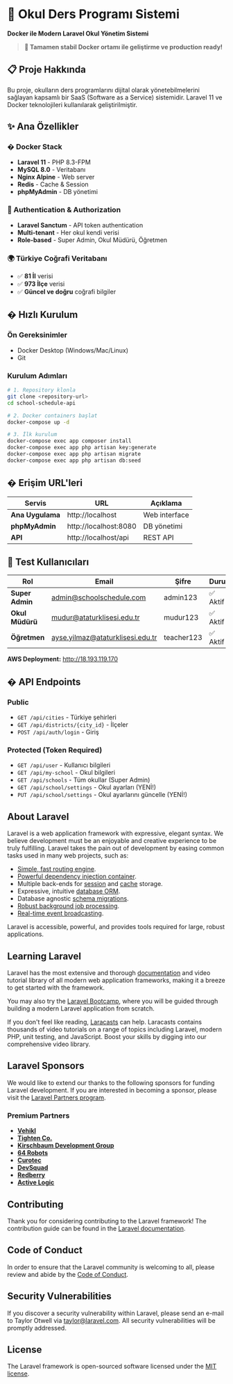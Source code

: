 # 🏫 Okul Ders Programı Sistemi

**Docker ile Modern Laravel Okul Yönetim Sistemi**

> **🎯 Tamamen stabil Docker ortamı ile geliştirme ve production ready!**

## 📋 Proje Hakkında

Bu proje, okulların ders programlarını dijital olarak yönetebilmelerini sağlayan kapsamlı bir SaaS (Software as a Service) sistemidir. Laravel 11 ve Docker teknolojileri kullanılarak geliştirilmiştir.

## ✨ Ana Özellikler

### � Docker Stack
- **Laravel 11** - PHP 8.3-FPM
- **MySQL 8.0** - Veritabanı
- **Nginx Alpine** - Web server
- **Redis** - Cache & Session
- **phpMyAdmin** - DB yönetimi

### 🔐 Authentication & Authorization
- **Laravel Sanctum** - API token authentication
- **Multi-tenant** - Her okul kendi verisi
- **Role-based** - Super Admin, Okul Müdürü, Öğretmen

### 🌍 Türkiye Coğrafi Veritabanı
- ✅ **81 İl** verisi
- ✅ **973 İlçe** verisi
- ✅ **Güncel ve doğru** coğrafi bilgiler

## � Hızlı Kurulum

### Ön Gereksinimler
- Docker Desktop (Windows/Mac/Linux)
- Git

### Kurulum Adımları
```bash
# 1. Repository klonla
git clone <repository-url>
cd school-schedule-api

# 2. Docker containers başlat
docker-compose up -d

# 3. İlk kurulum
docker-compose exec app composer install
docker-compose exec app php artisan key:generate
docker-compose exec app php artisan migrate
docker-compose exec app php artisan db:seed
```

## � Erişim URL'leri

| Servis | URL | Açıklama |
|--------|-----|----------|
| **Ana Uygulama** | http://localhost | Web interface |
| **phpMyAdmin** | http://localhost:8080 | DB yönetimi |
| **API** | http://localhost/api | REST API |

## 👤 Test Kullanıcıları

| Rol | Email | Şifre | Durum |
|-----|-------|-------|-------|
| **Super Admin** | admin@schoolschedule.com | admin123 | ✅ Aktif |
| **Okul Müdürü** | mudur@ataturklisesi.edu.tr | mudur123 | ✅ Aktif |
| **Öğretmen** | ayse.yilmaz@ataturklisesi.edu.tr | teacher123 | ✅ Aktif |

**AWS Deployment:** http://18.193.119.170

## � API Endpoints

### Public
- `GET /api/cities` - Türkiye şehirleri
- `GET /api/districts/{city_id}` - İlçeler
- `POST /api/auth/login` - Giriş

### Protected (Token Required)
- `GET /api/user` - Kullanıcı bilgileri
- `GET /api/my-school` - Okul bilgileri
- `GET /api/schools` - Tüm okullar (Super Admin)
- `GET /api/school/settings` - Okul ayarları (YENİ!)
- `PUT /api/school/settings` - Okul ayarlarını güncelle (YENİ!)

## About Laravel

Laravel is a web application framework with expressive, elegant syntax. We believe development must be an enjoyable and creative experience to be truly fulfilling. Laravel takes the pain out of development by easing common tasks used in many web projects, such as:

- [Simple, fast routing engine](https://laravel.com/docs/routing).
- [Powerful dependency injection container](https://laravel.com/docs/container).
- Multiple back-ends for [session](https://laravel.com/docs/session) and [cache](https://laravel.com/docs/cache) storage.
- Expressive, intuitive [database ORM](https://laravel.com/docs/eloquent).
- Database agnostic [schema migrations](https://laravel.com/docs/migrations).
- [Robust background job processing](https://laravel.com/docs/queues).
- [Real-time event broadcasting](https://laravel.com/docs/broadcasting).

Laravel is accessible, powerful, and provides tools required for large, robust applications.

## Learning Laravel

Laravel has the most extensive and thorough [documentation](https://laravel.com/docs) and video tutorial library of all modern web application frameworks, making it a breeze to get started with the framework.

You may also try the [Laravel Bootcamp](https://bootcamp.laravel.com), where you will be guided through building a modern Laravel application from scratch.

If you don't feel like reading, [Laracasts](https://laracasts.com) can help. Laracasts contains thousands of video tutorials on a range of topics including Laravel, modern PHP, unit testing, and JavaScript. Boost your skills by digging into our comprehensive video library.

## Laravel Sponsors

We would like to extend our thanks to the following sponsors for funding Laravel development. If you are interested in becoming a sponsor, please visit the [Laravel Partners program](https://partners.laravel.com).

### Premium Partners

- **[Vehikl](https://vehikl.com)**
- **[Tighten Co.](https://tighten.co)**
- **[Kirschbaum Development Group](https://kirschbaumdevelopment.com)**
- **[64 Robots](https://64robots.com)**
- **[Curotec](https://www.curotec.com/services/technologies/laravel)**
- **[DevSquad](https://devsquad.com/hire-laravel-developers)**
- **[Redberry](https://redberry.international/laravel-development)**
- **[Active Logic](https://activelogic.com)**

## Contributing

Thank you for considering contributing to the Laravel framework! The contribution guide can be found in the [Laravel documentation](https://laravel.com/docs/contributions).

## Code of Conduct

In order to ensure that the Laravel community is welcoming to all, please review and abide by the [Code of Conduct](https://laravel.com/docs/contributions#code-of-conduct).

## Security Vulnerabilities

If you discover a security vulnerability within Laravel, please send an e-mail to Taylor Otwell via [taylor@laravel.com](mailto:taylor@laravel.com). All security vulnerabilities will be promptly addressed.

## License

The Laravel framework is open-sourced software licensed under the [MIT license](https://opensource.org/licenses/MIT).
